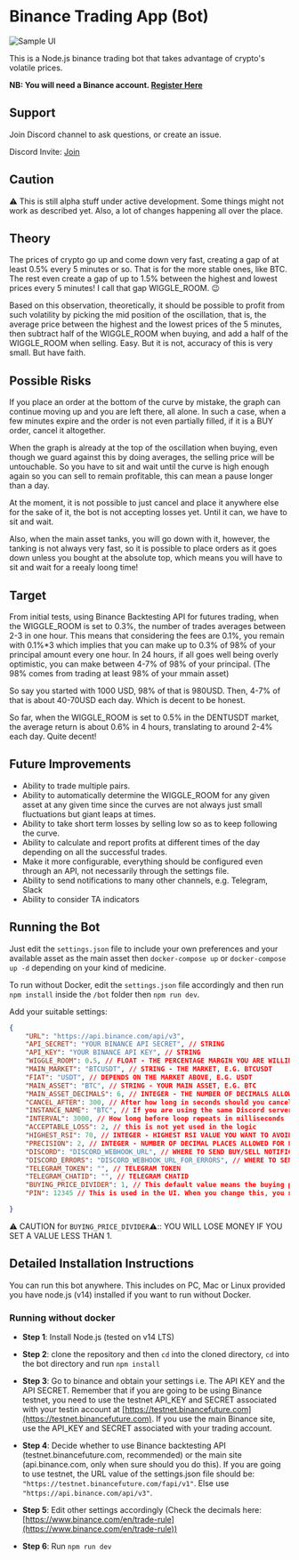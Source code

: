 # Binance Trading App (Bot)

![Sample UI]('./ui.png')

This is a Node.js binance trading bot that takes advantage of crypto's volatile prices.

**NB: You will need a Binance account. [Register Here](https://accounts.binance.cc/en/register?ref=77939580)**

## Support

Join Discord channel to ask questions, or create an issue.

Discord Invite: [Join](https://discord.gg/GTfs6pQmXe)

## Caution

⚠️ This is still alpha stuff under active development. Some things might not work as described yet. Also, a lot of changes happening all over the place.

## Theory

The prices of crypto go up and come down very fast, creating a gap of at least 0.5% every 5 minutes or so. That is for the more stable ones, like BTC. The rest even create a gap of up to 1.5% between the highest and lowest prices every 5 minutes! I call that gap WIGGLE_ROOM. 😉

Based on this observation, theoretically, it should be possible to profit from such volatility by picking the mid position of the oscillation, that is, the average price between the highest and the lowest prices of the 5 minutes, then subtract half of the WIGGLE_ROOM when buying, and add a half of the WIGGLE_ROOM when selling. Easy. But it is not, accuracy of this is very small. But have faith.

## Possible Risks

If you place an order at the bottom of the curve by mistake, the graph can continue moving up and you are left there, all alone. In such a case, when a few minutes expire and the order is not even partially filled, if it is a BUY order, cancel it altogether.

When the graph is already at the top of the oscillation when buying, even though we guard against this by doing averages, the selling price will be untouchable. So you have to sit and wait until the curve is high enough again so you can sell to remain profitable, this can mean a pause longer than a day.

At the moment, it is not possible to just cancel and place it anywhere else for the sake of it, the bot is not accepting losses yet. Until it can, we have to sit and wait.

Also, when the main asset tanks, you will go down with it, however, the tanking is not always very fast, so it is possible to place orders as it goes down unless you bought at the absolute top, which means you will have to sit and wait for a reealy loong time!

## Target

From initial tests, using Binance Backtesting API for futures trading, when the WIGGLE_ROOM is set to 0.3%, the number of trades averages between 2-3 in one hour. This means that considering the fees are 0.1%, you remain with 0.1%*3 which implies that you can make up to 0.3% of 98% of your principal amount every one hour. In 24 hours, if all goes well being overly optimistic, you can make between 4-7% of 98% of your principal. (The 98% comes from trading at least 98% of your mmain asset)

So say you started with 1000 USD, 98% of that is 980USD. Then, 4-7% of that is about 40-70USD each day. Which is decent to be honest.

So far, when the WIGGLE_ROOM is set to 0.5% in the DENTUSDT market, the average return is about 0.6% in 4 hours, translating to around 2-4% each day. Quite decent!

## Future Improvements

- Ability to trade multiple pairs.
- Ability to automatically determine the WIGGLE_ROOM for any given asset at any given time since the curves are not always just small fluctuations but giant leaps at times.
- Ability to take short term losses by selling low so as to keep following the curve.
- Ability to calculate and report profits at different times of the day depending on all the successful trades.
- Make it more configurable, everything should be configured even through an API, not necessarily through the settings file.
- Ability to send notifications to many other channels, e.g. Telegram, Slack
- Ability to consider TA indicators

## Running the Bot

Just edit the `settings.json` file to include your own preferences and your available asset as the main asset then `docker-compose up` or `docker-compose up -d` depending on your kind of medicine.

To run without Docker, edit the `settings.json` file accordingly and then run `npm install` inside the `/bot` folder then `npm run dev`.

Add your suitable settings:

```json
{
    "URL": "https://api.binance.com/api/v3",
    "API_SECRET": "YOUR BINANCE API SECRET", // STRING
    "API_KEY": "YOUR BINANCE API KEY", // STRING
    "WIGGLE_ROOM": 0.5, // FLOAT - THE PERCENTAGE MARGIN YOU ARE WILLING TO PLAY WITH
    "MAIN_MARKET": "BTCUSDT", // STRING - THE MARKET, E.G. BTCUSDT
    "FIAT": "USDT", // DEPENDS ON THE MARKET ABOVE, E.G. USDT
    "MAIN_ASSET": "BTC", // STRING - YOUR MAIN ASSET, E.G. BTC
    "MAIN_ASSET_DECIMALS": 6, // INTEGER - THE NUMBER OF DECIMALS ALLOWED FOR QUANTITY OF THE MAIN ASSET THAT YOU ARE TRADING, E.G. 6 FOR BTC, 3 for testnet
    "CANCEL_AFTER": 300, // After how long in seconds should you cancel an order?
    "INSTANCE_NAME": "BTC", // If you are using the same Discord server to receive notifications from multiple instances, this makes it easy to know which instance is sending you a notification.
    "INTERVAL": 3000, // How long before loop repeats in milliseconds
    "ACCEPTABLE_LOSS": 2, // this is not yet used in the logic
    "HIGHEST_RSI": 70, // INTEGER - HIGHEST RSI VALUE YOU WANT TO AVOID BUY
    "PRECISION": 2, // INTEGER - NUMBER OF DECIMAL PLACES ALLOWED FOR PRICE BY THE TRADING PAIR, E.G. 0.01 FOR BTCUSDT
    "DISCORD": "DISCORD_WEBHOOK_URL", // WHERE TO SEND BUY/SELL NOTIFICATIONS
    "DISCORD_ERRORS": "DISCORD_WEBHOOK_URL_FOR_ERRORS", // WHERE TO SEND ERRORS    
    "TELEGRAM_TOKEN": "", // TELEGRAM TOKEN
    "TELEGRAM_CHATID": "", // TELEGRAM CHATID
    "BUYING_PRICE_DIVIDER": 1, // This default value means the buying price is the current price minus the wiggle room. If you want to buy a little closer to the current price, increase this value. 
    "PIN": 12345 // This is used in the UI. When you change this, you need to restart the bot.

}
```

 :warning: CAUTION for `BUYING_PRICE_DIVIDER`:warning::: YOU WILL LOSE MONEY IF YOU SET A VALUE LESS THAN 1.

## Detailed Installation Instructions

You can run this bot anywhere. This includes on PC, Mac or Linux provided you have node.js (v14) installed if you want to run without Docker.

### Running without docker

- **Step 1**: Install Node.js (tested on v14 LTS)

- **Step 2**: clone the repository and then `cd` into the cloned directory, `cd` into the bot directory and run `npm install`

- **Step 3**: Go to binance and obtain your settings i.e. The API KEY and the API SECRET. Remember that if you are going to be using Binance testnet, you need to use the testnet API_KEY and SECRET associated with your testin account at [https://testnet.binancefuture.com](https://testnet.binancefuture.com). If you use the main Binance site, use the API_KEY and SECRET associated with your trading account.

- **Step 4**: Decide whether to use Binance backtesting API (testnet.binancefuture.com, recommended) or the main site (api.binance.com, only when sure should you do this). If you are going to use testnet, the URL value of the settings.json file should be: `"https://testnet.binancefuture.com/fapi/v1"`. Else use `"https://api.binance.com/api/v3"`.

- **Step 5**: Edit other settings accordingly (Check the decimals here: [https://www.binance.com/en/trade-rule](https://www.binance.com/en/trade-rule))

- **Step 6**: Run `npm run dev`
